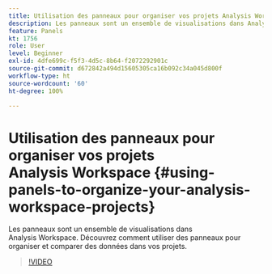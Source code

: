 ```yaml
---
title: Utilisation des panneaux pour organiser vos projets Analysis Workspace
description: Les panneaux sont un ensemble de visualisations dans Analysis Workspace. Découvrez comment utiliser des panneaux pour organiser et comparer des données dans vos projets.
feature: Panels
kt: 1756
role: User
level: Beginner
exl-id: 4dfe699c-f5f3-4d5c-8b64-f2072292901c
source-git-commit: d672842a494d15605305ca16b092c34a045d800f
workflow-type: ht
source-wordcount: '60'
ht-degree: 100%

---
```


# Utilisation des panneaux pour organiser vos projets Analysis Workspace {#using-panels-to-organize-your-analysis-workspace-projects}

Les panneaux sont un ensemble de visualisations dans Analysis Workspace. Découvrez comment utiliser des panneaux pour organiser et comparer des données dans vos projets.

>[!VIDEO](https://video.tv.adobe.com/v/23388/?quality=12&learn=on)

